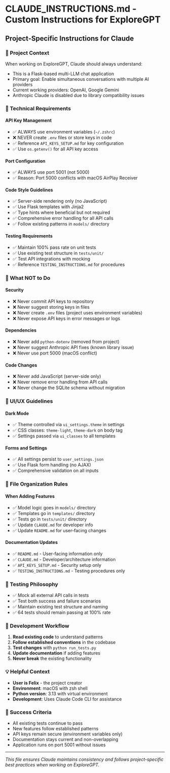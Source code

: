 # CLAUDE_INSTRUCTIONS.md - Custom Instructions for ExploreGPT

## Project-Specific Instructions for Claude

### 🎯 Project Context
When working on ExploreGPT, Claude should always understand:
- This is a Flask-based multi-LLM chat application
- Primary goal: Enable simultaneous conversations with multiple AI providers
- Current working providers: OpenAI, Google Gemini
- Anthropic Claude is disabled due to library compatibility issues

### 🔧 Technical Requirements

#### **API Key Management**
- ✅ ALWAYS use environment variables (`~/.zshrc`)
- ❌ NEVER create `.env` files or store keys in code
- ✅ Reference `API_KEYS_SETUP.md` for key configuration
- ✅ Use `os.getenv()` for all API key access

#### **Port Configuration**
- ✅ ALWAYS use port 5001 (not 5000)
- ✅ Reason: Port 5000 conflicts with macOS AirPlay Receiver

#### **Code Style Guidelines**
- ✅ Server-side rendering only (no JavaScript)
- ✅ Use Flask templates with Jinja2
- ✅ Type hints where beneficial but not required
- ✅ Comprehensive error handling for all API calls
- ✅ Follow existing patterns in `models/` directory

#### **Testing Requirements**
- ✅ Maintain 100% pass rate on unit tests
- ✅ Use existing test structure in `tests/unit/`
- ✅ Test API integrations with mocking
- ✅ Reference `TESTING_INSTRUCTIONS.md` for procedures

### 🚫 What NOT to Do

#### **Security**
- ❌ Never commit API keys to repository
- ❌ Never suggest storing keys in files
- ❌ Never create `.env` files (project uses environment variables)
- ❌ Never expose API keys in error messages or logs

#### **Dependencies**
- ❌ Never add `python-dotenv` (removed from project)
- ❌ Never suggest Anthropic API fixes (known library issue)
- ❌ Never use port 5000 (macOS conflict)

#### **Code Changes**
- ❌ Never add JavaScript (server-side only)
- ❌ Never remove error handling from API calls
- ❌ Never change the SQLite schema without migration

### 🎨 UI/UX Guidelines

#### **Dark Mode**
- ✅ Theme controlled via `ui_settings.theme` in settings
- ✅ CSS classes: `theme-light`, `theme-dark` on body tag
- ✅ Settings passed via `ui_classes` to all templates

#### **Forms and Settings**
- ✅ All settings persist to `user_settings.json`
- ✅ Use Flask form handling (no AJAX)
- ✅ Comprehensive validation on all inputs

### 📁 File Organization Rules

#### **When Adding Features**
- ✅ Model logic goes in `models/` directory
- ✅ Templates go in `templates/` directory
- ✅ Tests go in `tests/unit/` directory
- ✅ Update `CLAUDE.md` for developer info
- ✅ Update `README.md` for user-facing changes

#### **Documentation Updates**
- ✅ `README.md` - User-facing information only
- ✅ `CLAUDE.md` - Developer/architecture information
- ✅ `API_KEYS_SETUP.md` - Security setup only
- ✅ `TESTING_INSTRUCTIONS.md` - Testing procedures only

### 🧪 Testing Philosophy
- ✅ Mock all external API calls in tests
- ✅ Test both success and failure scenarios
- ✅ Maintain existing test structure and naming
- ✅ 64 tests should remain passing at 100% rate

### 🔄 Development Workflow
1. **Read existing code** to understand patterns
2. **Follow established conventions** in the codebase
3. **Test changes** with `python run_tests.py`
4. **Update documentation** if adding features
5. **Never break** the existing functionality

### 💡 Helpful Context
- **User is Felix** - the project creator
- **Environment**: macOS with zsh shell
- **Python version**: 3.13 with virtual environment
- **Development**: Uses Claude Code CLI for assistance

### 🎯 Success Criteria
- All existing tests continue to pass
- New features follow established patterns
- API keys remain secure (environment variables only)
- Documentation stays current and non-overlapping
- Application runs on port 5001 without issues

---
*This file ensures Claude maintains consistency and follows project-specific best practices when working on ExploreGPT.*